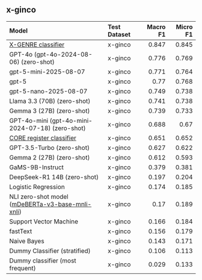 ## x-ginco

| Model                                                                                                              | Test Dataset   |   Macro F1 |   Micro F1 |
|:-------------------------------------------------------------------------------------------------------------------|:---------------|-----------:|-----------:|
| [X-GENRE classifier](https://huggingface.co/classla/xlm-roberta-base-multilingual-text-genre-classifier)           | x-ginco        |      0.847 |      0.845 |
| GPT-4o (gpt-4o-2024-08-06) (zero-shot)                                                                             | x-ginco        |      0.776 |      0.769 |
| gpt-5-mini-2025-08-07                                                                                              | x-ginco        |      0.771 |      0.764 |
| gpt-5                                                                                                              | x-ginco        |      0.77  |      0.768 |
| gpt-5-nano-2025-08-07                                                                                              | x-ginco        |      0.749 |      0.738 |
| Llama 3.3 (70B) (zero-shot)                                                                                        | x-ginco        |      0.741 |      0.738 |
| Gemma 3 (27B) (zero-shot)                                                                                          | x-ginco        |      0.739 |      0.733 |
| GPT-4o-mini (gpt-4o-mini-2024-07-18) (zero-shot)                                                                   | x-ginco        |      0.688 |      0.67  |
| [CORE register classifier](https://huggingface.co/TurkuNLP/web-register-classification-multilingual)               | x-ginco        |      0.651 |      0.652 |
| GPT-3.5-Turbo (zero-shot)                                                                                          | x-ginco        |      0.627 |      0.622 |
| Gemma 2 (27B) (zero-shot)                                                                                          | x-ginco        |      0.612 |      0.593 |
| GaMS-9B-Instruct                                                                                                   | x-ginco        |      0.379 |      0.381 |
| DeepSeek-R1 14B (zero-shot)                                                                                        | x-ginco        |      0.197 |      0.204 |
| Logistic Regression                                                                                                | x-ginco        |      0.174 |      0.185 |
| NLI zero-shot model ([mDeBERTa-v3-base-mnli-xnli](https://huggingface.co/MoritzLaurer/mDeBERTa-v3-base-mnli-xnli)) | x-ginco        |      0.17  |      0.189 |
| Support Vector Machine                                                                                             | x-ginco        |      0.166 |      0.184 |
| fastText                                                                                                           | x-ginco        |      0.156 |      0.179 |
| Naive Bayes                                                                                                        | x-ginco        |      0.143 |      0.171 |
| Dummy Classifier (stratified)                                                                                      | x-ginco        |      0.106 |      0.113 |
| Dummy classifier (most frequent)                                                                                   | x-ginco        |      0.029 |      0.133 |